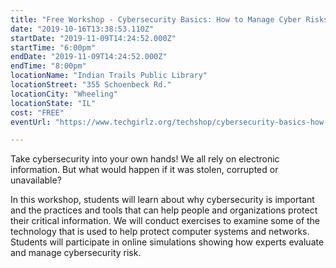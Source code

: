 ```yaml
---
title: "Free Workshop - Cybersecurity Basics: How to Manage Cyber Risks"
date: "2019-10-16T13:38:53.110Z"
startDate: "2019-11-09T14:24:52.000Z"
startTime: "6:00pm"
endDate: "2019-11-09T14:24:52.000Z"
endTime: "8:00pm"
locationName: "Indian Trails Public Library"
locationStreet: "355 Schoenbeck Rd."
locationCity: "Wheeling"
locationState: "IL"
cost: "FREE"
eventUrl: "https://www.techgirlz.org/techshop/cybersecurity-basics-how-to-manage-cyber-risks-2/"

---
```


Take cybersecurity into your own hands! We all rely on electronic information. But what would happen if it was stolen, corrupted or unavailable?

In this workshop, students will learn about why cybersecurity is important and the practices and tools that can help people and organizations protect their critical information. We will conduct exercises to examine some of the technology that is used to help protect computer systems and networks. Students will participate in online simulations showing how experts evaluate and manage cybersecurity risk.

